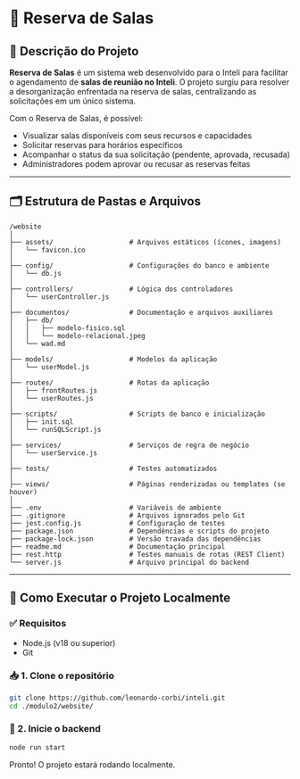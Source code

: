 
# 📅 Reserva de Salas

## 🎯 Descrição do Projeto

**Reserva de Salas** é um sistema web desenvolvido para o Inteli para facilitar o agendamento de **salas de reunião no Inteli**. O projeto surgiu para resolver a desorganização enfrentada na reserva de salas, centralizando as solicitações em um único sistema.

Com o Reserva de Salas, é possível:
- Visualizar salas disponíveis com seus recursos e capacidades
- Solicitar reservas para horários específicos
- Acompanhar o status da sua solicitação (pendente, aprovada, recusada)
- Administradores podem aprovar ou recusar as reservas feitas

---

## 🗂️ Estrutura de Pastas e Arquivos

```
/website
│
├── assets/                   # Arquivos estáticos (ícones, imagens)
│   └── favicon.ico
│
├── config/                   # Configurações do banco e ambiente
│   └── db.js
│
├── controllers/              # Lógica dos controladores
│   └── userController.js
│
├── documentos/               # Documentação e arquivos auxiliares
│   ├── db/
│   │   ├── modelo-fisico.sql
│   │   └── modelo-relacional.jpeg
│   └── wad.md
│
├── models/                   # Modelos da aplicação
│   └── userModel.js
│
├── routes/                   # Rotas da aplicação
│   ├── frontRoutes.js
│   └── userRoutes.js
│
├── scripts/                  # Scripts de banco e inicialização
│   ├── init.sql
│   └── runSQLScript.js
│
├── services/                 # Serviços de regra de negócio
│   └── userService.js
│
├── tests/                    # Testes automatizados
│
├── views/                    # Páginas renderizadas ou templates (se houver)
│
├── .env                      # Variáveis de ambiente
├── .gitignore                # Arquivos ignorados pelo Git
├── jest.config.js            # Configuração de testes
├── package.json              # Dependências e scripts do projeto
├── package-lock.json         # Versão travada das dependências
├── readme.md                 # Documentação principal
├── rest.http                 # Testes manuais de rotas (REST Client)
└── server.js                 # Arquivo principal do backend
```

---

## 🧪 Como Executar o Projeto Localmente

### ✅ Requisitos

- Node.js (v18 ou superior)
- Git

### 📥 1. Clone o repositório

```bash
git clone https://github.com/leonardo-corbi/inteli.git
cd ./modulo2/website/
```
### 🚀 2. Inicie o backend

```bash
node run start
```

Pronto! O projeto estará rodando localmente.